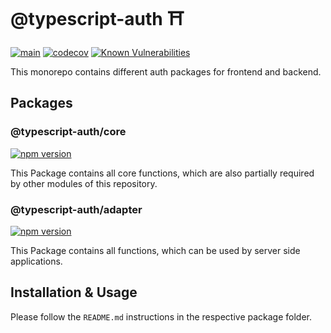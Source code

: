 # @typescript-auth ⛩	

[![main](https://github.com/Tada5hi/typescript-auth/actions/workflows/main.yml/badge.svg)](https://github.com/Tada5hi/typescript-auth/actions/workflows/main.yml)
[![codecov](https://codecov.io/gh/Tada5hi/typescript-auth/branch/master/graph/badge.svg?token=FHE347R1NW)](https://codecov.io/gh/Tada5hi/typescript-auth)
[![Known Vulnerabilities](https://snyk.io/test/github/Tada5hi/typescript-auth/badge.svg)](https://snyk.io/test/github/Tada5hi/typescript-auth)

This monorepo contains different auth packages for frontend and backend.

## Packages

### @typescript-auth/core
[![npm version](https://badge.fury.io/js/@typescript-auth%2Fcore.svg)](https://badge.fury.io/js/@typescript-auth%2Fcore)

This Package contains all core functions, which are also partially required by other modules of this repository.
  
### @typescript-auth/adapter  
[![npm version](https://badge.fury.io/js/@typescript-auth%2Fadapter.svg)](https://badge.fury.io/js/@typescript-auth%2Fadapter)

This Package contains all functions, which can be used by server side applications.

## Installation & Usage
Please follow the `README.md` instructions in the respective package folder.

